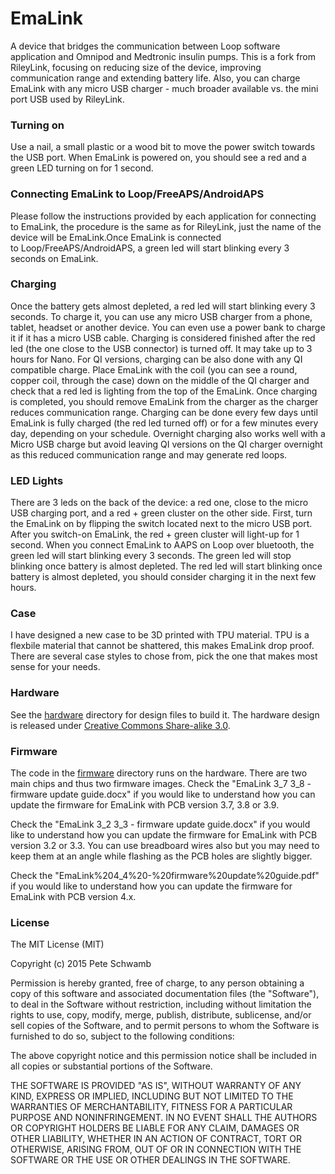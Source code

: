 # EmaLink

A device that bridges the communication between Loop software application and Omnipod and Medtronic insulin pumps. This is a fork from RileyLink, focusing on reducing size of the device, improving communication range and extending battery life. Also, you can charge EmaLink with any micro USB charger - much broader available vs. the mini port USB used by RileyLink.

### Turning on
Use a nail, a small plastic or a wood bit to move the power switch towards the USB port. When EmaLink is powered on, you should see a red and a green LED turning on for 1 second.

### Connecting EmaLink to Loop/FreeAPS/AndroidAPS
Please follow the instructions provided by each application for connecting to EmaLink, the procedure is the same as for RileyLink, just the name of the device will be EmaLink.Once EmaLink is connected to Loop/FreeAPS/AndroidAPS, a green led will start blinking every 3 seconds on EmaLink.

### Charging

Once the battery gets almost depleted, a red led will start blinking every 3 seconds.
To charge it, you can use any micro USB charger from a phone, tablet, headset or another device. You can even use a power bank to charge it if it has a micro USB cable. Charging is considered finished after the red led (the one close to the USB connector) is turned off. It may take up to 3 hours for Nano.
For QI versions, charging can be also done with any QI compatible charge. Place EmaLink with the coil (you can see a round, copper coil, through the case) down on the middle of the QI charger and check that a red led is lighting from the top of the EmaLink. Once charging is completed, you should remove EmaLink from the charger as the charger reduces communication range.
Charging can be done every few days until EmaLink is fully charged (the red led turned off) or for a few minutes every day, depending on your schedule. Overnight charging also works well with a Micro USB charge but avoid leaving QI versions on the QI charger overnight as this reduced communication range and may generate red loops.

### LED Lights 

There are 3 leds on the back of the device: a red one, close to the micro USB charging port, and a red + green cluster on the other side. First, turn the EmaLink on by flipping the switch located next to the micro USB port. After you switch-on EmaLink, the red + green cluster will light-up for 1 second. When you connect EmaLink to AAPS on Loop over bluetooth, the green led will start blinking every 3 seconds. The green led will stop blinking once battery is almost depleted. The red led will start blinking once battery is almost depleted, you should consider charging it in the next few hours.

### Case

I have designed a new case to be 3D printed with TPU material. TPU is a flexbile material that cannot be shattered, this makes EmaLink
drop proof. There are several case styles to chose from, pick the one that makes most sense for your needs.

### Hardware

See the [hardware](https://github.com/sks01/emalink/tree/master/hardware) directory for design files to build it. The hardware design is released under [Creative Commons Share-alike 3.0](http://creativecommons.org/licenses/by-sa/3.0/).  

### Firmware

The code in the [firmware](https://github.com/sks01/emalink/tree/master/firmware) directory runs on the hardware.  There are two main chips and thus two firmware images.
Check the "EmaLink 3_7 3_8 - firmware update guide.docx" if you would like to understand how you can update the firmware for EmaLink with PCB version 3.7, 3.8 or 3.9.

Check the "EmaLink 3_2 3_3 - firmware update guide.docx" if you would like to understand how you can update the firmware for EmaLink with PCB version 3.2 or 3.3. You can use breadboard wires also but you may need to keep them at an angle while flashing as the PCB holes are slightly bigger.

Check the "EmaLink%204_4%20-%20firmware%20update%20guide.pdf" if you would like to understand how you can update the firmware for EmaLink with PCB version 4.x. 

### License

The MIT License (MIT)

Copyright (c) 2015 Pete Schwamb

Permission is hereby granted, free of charge, to any person obtaining a copy
of this software and associated documentation files (the "Software"), to deal
in the Software without restriction, including without limitation the rights
to use, copy, modify, merge, publish, distribute, sublicense, and/or sell
copies of the Software, and to permit persons to whom the Software is
furnished to do so, subject to the following conditions:

The above copyright notice and this permission notice shall be included in all
copies or substantial portions of the Software.

THE SOFTWARE IS PROVIDED "AS IS", WITHOUT WARRANTY OF ANY KIND, EXPRESS OR
IMPLIED, INCLUDING BUT NOT LIMITED TO THE WARRANTIES OF MERCHANTABILITY,
FITNESS FOR A PARTICULAR PURPOSE AND NONINFRINGEMENT. IN NO EVENT SHALL THE
AUTHORS OR COPYRIGHT HOLDERS BE LIABLE FOR ANY CLAIM, DAMAGES OR OTHER
LIABILITY, WHETHER IN AN ACTION OF CONTRACT, TORT OR OTHERWISE, ARISING FROM,
OUT OF OR IN CONNECTION WITH THE SOFTWARE OR THE USE OR OTHER DEALINGS IN THE
SOFTWARE.
